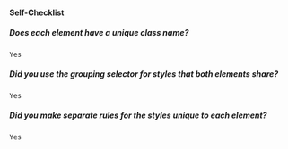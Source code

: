 #### Self-Checklist

  #####  Does each element have a unique class name?
    Yes

  #####  Did you use the grouping selector for styles that both elements share?
    Yes

  #####  Did you make separate rules for the styles unique to each element?
    Yes